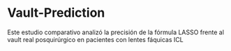 # Vault-Prediction
Este estudio comparativo analizó la precisión de la fórmula LASSO frente al vault real posquirúrgico en pacientes con lentes fáquicas ICL
